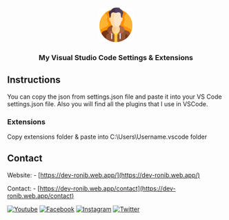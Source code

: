 <!-- PROJECT LOGO -->

<p align="center">
<img src="img/ronib.png" alt="RONiB" width="80" height="80">
</p>

<h3 align="center">My Visual Studio Code Settings & Extensions</h3>

<!-- Insructions -->

## Instructions

You can copy the json from settings.json file and paste it into your VS Code settings.json file. Also you will find all the plugins that I use in VSCode.

### Extensions

Copy extensions folder & paste into C:\Users\Username\.vscode folder

<!-- CONTACT -->

## Contact

Website: - [https://dev-ronib.web.app/](https://dev-ronib.web.app/)

Contact: - [https://dev-ronib.web.app/contact](https://dev-ronib.web.app/contact)

<!-- Social Links -->

[![Youtube][youtube-shield]][youtube-url]
[![Facebook][facebook-shield]][facebook-url]
[![Instagram][instagram-shield]][instagram-url]
[![Twitter][twitter-shield]][twitter-url]

<!-- MARKDOWN LINKS & IMAGES -->

[youtube-shield]: https://img.shields.io/badge/-Youtube-black.svg?style=for-the-badge&logo=youtube&color=555&logoColor=white
[youtube-url]: https://youtube.com/@RIRONiB
[facebook-shield]: https://img.shields.io/badge/-Facebook-black.svg?style=for-the-badge&logo=facebook&color=555&logoColor=white
[facebook-url]: https://facebook.com/iamronib
[instagram-shield]: https://img.shields.io/badge/-Instagram-black.svg?style=for-the-badge&logo=instagram&color=555&logoColor=white
[instagram-url]: https://instagram.com/rironib
[twitter-shield]: https://img.shields.io/badge/-Twitter-black.svg?style=for-the-badge&logo=twitter&color=555&logoColor=white
[twitter-url]: https://twitter.com/rironib
